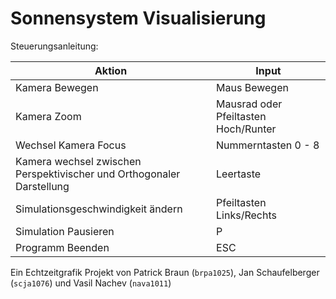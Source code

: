 # Sonnensystem Visualisierung

Steuerungsanleitung:

|Aktion|Input|
|---|---|
|Kamera Bewegen | Maus Bewegen|
|Kamera Zoom|Mausrad oder Pfeiltasten Hoch/Runter|
|Wechsel Kamera Focus| Nummerntasten 0 - 8|
|Kamera wechsel zwischen Perspektivischer und Orthogonaler Darstellung| Leertaste|
|Simulationsgeschwindigkeit ändern|Pfeiltasten Links/Rechts|
|Simulation Pausieren|P|
|Programm Beenden| ESC|

Ein Echtzeitgrafik Projekt von Patrick Braun (`brpa1025`), Jan Schaufelberger  (`scja1076`) und Vasil Nachev (`nava1011`)